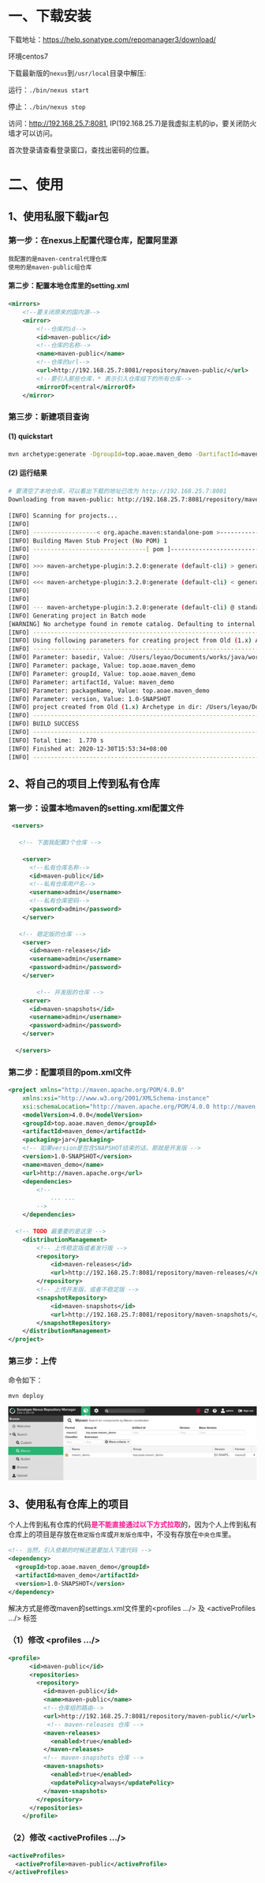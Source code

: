 # 一、下载安装

下载地址：https://help.sonatype.com/repomanager3/download/

环境centos7

下载最新版的`nexus`到`/usr/local`目录中解压:

运行：`./bin/nexus start` 

停止：`./bin/nexus stop`

访问：http://192.168.25.7:8081, IP(192.168.25.7)是我虚拟主机的ip，要关闭防火墙才可以访问。

首次登录请查看登录窗口，查找出密码的位置。

# 二、使用

## 1、使用私服下载jar包

### 第一步：在nexus上配置代理仓库，配置阿里源

```
我配置的是maven-central代理仓库
使用的是maven-public组仓库
```

#### 第二步：配置本地仓库里的setting.xml

```xml
<mirrors>
	<!--要关闭原来的国内源-->
	<mirror> 
    	<!--仓库的id-->
	    <id>maven-public</id> 
    	<!--仓库的名称-->
	    <name>maven-public</name> 
    	<!--仓库的url-->
	    <url>http://192.168.25.7:8081/repository/maven-public/</url> 
    	<!--要引入那些仓库，* 表示引入仓库组下的所有仓库-->
	    <mirrorOf>central</mirrorOf> 
	</mirror> 
```

### 第三步：新建项目查询

#### (1) quickstart

```sh
mvn archetype:generate -DgroupId=top.aoae.maven_demo -DartifactId=maven_demo -DarchetypeArtifactId=maven-archetype-quickstart -DinteractiveMode=false
```

#### (2) 运行结果

```sh
# 要清空了本地仓库，可以看出下载的地址已改为 http://192.168.25.7:8081
Downloading from maven-public: http://192.168.25.7:8081/repository/maven-public/org/apache/maven/archetype/maven-archetype-parent/1/maven-archetype-parent-1.pom

[INFO] Scanning for projects...
[INFO] 
[INFO] ------------------< org.apache.maven:standalone-pom >-------------------
[INFO] Building Maven Stub Project (No POM) 1
[INFO] --------------------------------[ pom ]---------------------------------
[INFO] 
[INFO] >>> maven-archetype-plugin:3.2.0:generate (default-cli) > generate-sources @ standalone-pom >>>
[INFO] 
[INFO] <<< maven-archetype-plugin:3.2.0:generate (default-cli) < generate-sources @ standalone-pom <<<
[INFO] 
[INFO] 
[INFO] --- maven-archetype-plugin:3.2.0:generate (default-cli) @ standalone-pom ---
[INFO] Generating project in Batch mode
[WARNING] No archetype found in remote catalog. Defaulting to internal catalog
[INFO] ----------------------------------------------------------------------------
[INFO] Using following parameters for creating project from Old (1.x) Archetype: maven-archetype-quickstart:1.0
[INFO] ----------------------------------------------------------------------------
[INFO] Parameter: basedir, Value: /Users/leyao/Documents/works/java/workspace-spring-tool-suite
[INFO] Parameter: package, Value: top.aoae.maven_demo
[INFO] Parameter: groupId, Value: top.aoae.maven_demo
[INFO] Parameter: artifactId, Value: maven_demo
[INFO] Parameter: packageName, Value: top.aoae.maven_demo
[INFO] Parameter: version, Value: 1.0-SNAPSHOT
[INFO] project created from Old (1.x) Archetype in dir: /Users/leyao/Documents/works/java/workspace-spring-tool-suite/maven_demo
[INFO] ------------------------------------------------------------------------
[INFO] BUILD SUCCESS
[INFO] ------------------------------------------------------------------------
[INFO] Total time:  1.770 s
[INFO] Finished at: 2020-12-30T15:53:34+08:00
[INFO] ------------------------------------------------------------------------
```

## 2、将自己的项目上传到私有仓库

### 第一步：设置本地maven的setting.xml配置文件

```xml
 <servers>
		
   <!-- 下面我配置3个仓库 -->
   
    <server>
      <!--私有仓库名称-->
      <id>maven-public</id>
      <!--私有仓库用户名-->
      <username>admin</username>
      <!--私有仓库密码-->
      <password>admin</password>
    </server>
		
   <!-- 稳定版的仓库 -->
    <server>
      <id>maven-releases</id>
      <username>admin</username>
      <password>admin</password>
    </server>
   
		<!-- 开发版的仓库 -->
    <server>
      <id>maven-snapshots</id>
      <username>admin</username>
      <password>admin</password>
    </server>

  </servers>
```

### 第二步：配置项目的pom.xml文件

```xml
<project xmlns="http://maven.apache.org/POM/4.0.0"
	xmlns:xsi="http://www.w3.org/2001/XMLSchema-instance"
	xsi:schemaLocation="http://maven.apache.org/POM/4.0.0 http://maven.apache.org/maven-v4_0_0.xsd">
	<modelVersion>4.0.0</modelVersion>
	<groupId>top.aoae.maven_demo</groupId>
	<artifactId>maven_demo</artifactId>
	<packaging>jar</packaging>
	<!-- 如果version是包含SNAPSHOT结束的话，那就是开发版 -->
	<version>1.0-SNAPSHOT</version>
	<name>maven_demo</name>
	<url>http://maven.apache.org</url>
	<dependencies>
		<!-- 
			... ...
 		-->
	</dependencies>

  <!-- TODO 最重要的是这里 -->
	<distributionManagement>
		<!-- 上传稳定版或者发行版 -->
		<repository>
			<id>maven-releases</id>
			<url>http://192.168.25.7:8081/repository/maven-releases/</url>
		</repository>
		<!-- 上传开发版，或者不稳定版 -->
		<snapshotRepository>
			<id>maven-snapshots</id>
			<url>http://192.168.25.7:8081/repository/maven-snapshots/</url>
		</snapshotRepository>
	</distributionManagement>
</project>
```

### 第三步：上传

命令如下：

```sh
mvn deploy
```

![查看上传到私服的包](./img/WechatIMG73.png)

## 3、使用私有仓库上的项目

个人上传到私有仓库的代码<b style="color:deeppink;">是不能直接通过以下方式拉取</b>的，因为个人上传到私有仓库上的项目是存放在`稳定版仓库`或`开发版仓库`中，不没有存放在`中央仓库`里。

```xml
<!-- 当然，引入依赖的时候还是要加入下面代码 -->
<dependency>
  <groupId>top.aoae.maven_demo</groupId>
  <artifactId>maven_demo</artifactId>
  <version>1.0-SNAPSHOT</version>
</dependency>
```

解决方式是修改maven的settings.xml文件里的<profiles .../> 及 <activeProfiles .../> 标签

### （1）修改 <profiles .../>

```xml
<profile>
      <id>maven-public</id>
      <repositories>
        <repository>
          <id>maven-public</id>
          <name>maven-public</name>
          <!--仓库组的路由-->
          <url>http://192.168.25.7:8081/repository/maven-public/</url>
           <!-- maven-releases 仓库 -->
          <maven-releases>
          	<enabled>true</enabled>
          </maven-releases>
          <!-- maven-snapshots 仓库 -->
          <maven-snapshots>
          	<enabled>true</enabled>
          	<updatePolicy>always</updatePolicy>
          </maven-snapshots>
        </repository>
      </repositories>
    </profile>
```

### （2）修改 <activeProfiles .../>

```xml
<activeProfiles>
  <activeProfile>maven-public</activeProfile>
</activeProfiles>
```

